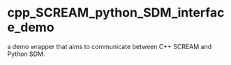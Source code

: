 # cpp_SCREAM_python_SDM_interface_demo
a demo wrapper that aims to communicate between C++ SCREAM and Python SDM. 

